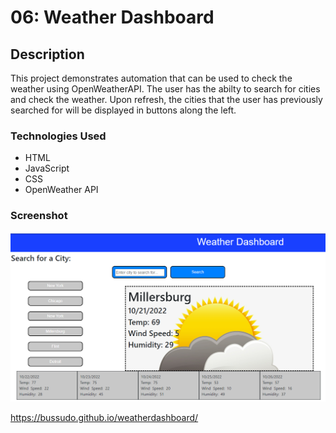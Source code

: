 # 06: Weather Dashboard

## Description

This project demonstrates automation that can be used to check the weather using OpenWeatherAPI.  The user has the abilty to search for cities and check the weather.  Upon refresh, the cities that the user has previously searched for will be displayed in buttons along the left.

### Technologies Used

* HTML
* JavaScript
* CSS
* OpenWeather API

### Screenshot

![Alt Text](./assets/css/img/screenshot.png)

https://bussudo.github.io/weatherdashboard/
